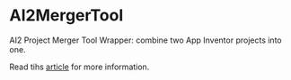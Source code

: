 # AI2MergerTool
AI2 Project Merger Tool Wrapper: combine two App Inventor projects into one.

Read tihs [article](https://appinventor.mit.edu/explore/resources/ai2-project-merger) for more information.

